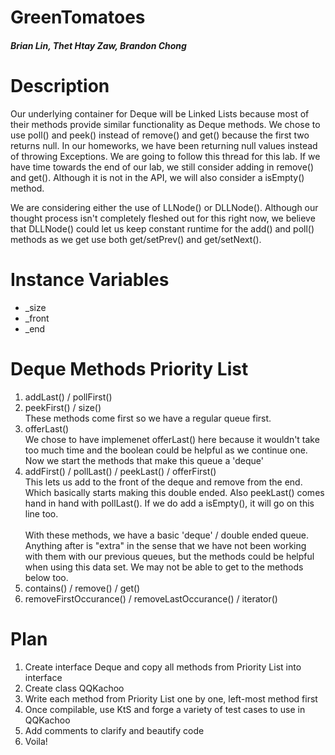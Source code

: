 # GreenTomatoes
##### Brian Lin, Thet Htay Zaw, Brandon Chong  

# Description 
Our underlying container for Deque will be Linked Lists because most of their methods provide similar functionality as Deque methods. 
We chose to use poll() and peek() instead of remove() and get() because the first two returns null. In our homeworks, we have been returning null values instead of throwing Exceptions. We are going to follow this thread for this lab. If we have time towards the end of our lab, we still consider adding in remove() and get(). Although it is not in the API, we will also consider a isEmpty() method. 

We are considering either the use of LLNode() or DLLNode(). Although our thought process isn't completely fleshed out for this right now, we believe that DLLNode() could let us keep constant runtime for the add() and poll() methods as we get use both get/setPrev() and get/setNext(). 

# Instance Variables 
- _size <br />
- _front <br />
- _end 
  
# Deque Methods Priority List
  1.  addLast() / pollFirst()
  2.  peekFirst() / size() <br/>
  These methods come first so we have a regular queue first. 
  3.  offerLast()  <br/> 
  We chose to have implemenet offerLast() here because it wouldn't take too much time and the boolean could be helpful as we continue one. <br/> 
  Now we start the methods that make this queue a 'deque'
  4. addFirst() / pollLast() / peekLast() / offerFirst() <br/>
  This lets us add to the front of the deque and remove from the end. Which basically starts making this double ended. Also peekLast() comes hand in hand with pollLast(). If we do add a isEmpty(), it will go on this line too. <br/> <br/>
   With these methods, we have a basic 'deque' / double ended queue. Anything after is "extra" in the sense that we have not been working with them with our previous queues, but the methods could be helpful when using this data set. We may not be able to get to the methods below too. <br/>
  5. contains() / remove() / get() 
  6. removeFirstOccurance() / removeLastOccurance() / iterator() 
  
# Plan
  1. Create interface Deque and copy all methods from Priority List into interface
  2. Create class QQKachoo
  3. Write each method from Priority List one by one, left-most method first
  4. Once compilable, use KtS and forge a variety of test cases to use in QQKachoo 
  5. Add comments to clarify and beautify code
  6. Voila!
